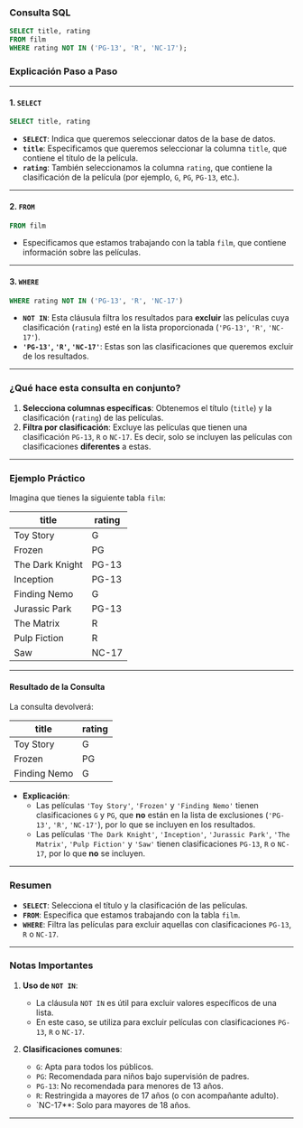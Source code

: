 
### **Consulta SQL**

```sql
SELECT title, rating
FROM film
WHERE rating NOT IN ('PG-13', 'R', 'NC-17');
```

### **Explicación Paso a Paso**

---

#### 1. **`SELECT`**
```sql
SELECT title, rating
```
- **`SELECT`**: Indica que queremos seleccionar datos de la base de datos.
- **`title`**: Especificamos que queremos seleccionar la columna `title`, que contiene el título de la película.
- **`rating`**: También seleccionamos la columna `rating`, que contiene la clasificación de la película (por ejemplo, `G`, `PG`, `PG-13`, etc.).

---

#### 2. **`FROM`**
```sql
FROM film
```
- Especificamos que estamos trabajando con la tabla `film`, que contiene información sobre las películas.

---

#### 3. **`WHERE`**
```sql
WHERE rating NOT IN ('PG-13', 'R', 'NC-17')
```
- **`NOT IN`**: Esta cláusula filtra los resultados para **excluir** las películas cuya clasificación (`rating`) esté en la lista proporcionada (`'PG-13'`, `'R'`, `'NC-17'`).
- **`'PG-13'`, `'R'`, `'NC-17'`**: Estas son las clasificaciones que queremos excluir de los resultados.

---

### **¿Qué hace esta consulta en conjunto?**

1. **Selecciona columnas específicas**: Obtenemos el título (`title`) y la clasificación (`rating`) de las películas.
2. **Filtra por clasificación**: Excluye las películas que tienen una clasificación `PG-13`, `R` o `NC-17`. Es decir, solo se incluyen las películas con clasificaciones **diferentes** a estas.

---

### **Ejemplo Práctico**

Imagina que tienes la siguiente tabla `film`:

| title               | rating  |
|---------------------|---------|
| Toy Story           | G       |
| Frozen              | PG      |
| The Dark Knight     | PG-13   |
| Inception           | PG-13   |
| Finding Nemo        | G       |
| Jurassic Park       | PG-13   |
| The Matrix          | R       |
| Pulp Fiction        | R       |
| Saw                 | NC-17   |

---

#### Resultado de la Consulta
La consulta devolverá:

| title               | rating  |
|---------------------|---------|
| Toy Story           | G       |
| Frozen              | PG      |
| Finding Nemo        | G       |

- **Explicación**:
    - Las películas `'Toy Story'`, `'Frozen'` y `'Finding Nemo'` tienen clasificaciones `G` y `PG`, que **no** están en la lista de exclusiones (`'PG-13'`, `'R'`, `'NC-17'`), por lo que se incluyen en los resultados.
    - Las películas `'The Dark Knight'`, `'Inception'`, `'Jurassic Park'`, `'The Matrix'`, `'Pulp Fiction'` y `'Saw'` tienen clasificaciones `PG-13`, `R` o `NC-17`, por lo que **no** se incluyen.

---

### **Resumen**

- **`SELECT`**: Selecciona el título y la clasificación de las películas.
- **`FROM`**: Especifica que estamos trabajando con la tabla `film`.
- **`WHERE`**: Filtra las películas para excluir aquellas con clasificaciones `PG-13`, `R` o `NC-17`.

---

### **Notas Importantes**

1. **Uso de `NOT IN`**:
    - La cláusula `NOT IN` es útil para excluir valores específicos de una lista.
    - En este caso, se utiliza para excluir películas con clasificaciones `PG-13`, `R` o `NC-17`.

2. **Clasificaciones comunes**:
    - `G`: Apta para todos los públicos.
    - `PG`: Recomendada para niños bajo supervisión de padres.
    - `PG-13`: No recomendada para menores de 13 años.
    - `R`: Restringida a mayores de 17 años (o con acompañante adulto).
    - `NC-17**: Solo para mayores de 18 años.

---


